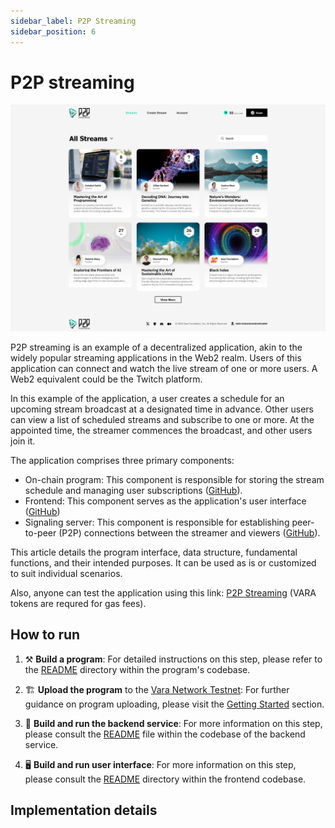 ```yaml
---
sidebar_label: P2P Streaming
sidebar_position: 6
---
```


# P2P streaming

![streaming](../img/streaming.png)

P2P streaming is an example of a decentralized application, akin to the widely popular streaming applications in the Web2 realm. Users of this application can connect and watch the live stream of one or more users. A Web2 equivalent could be the Twitch platform.

In this example of the application, a user creates a schedule for an upcoming stream broadcast at a designated time in advance. Other users can view a list of scheduled streams and subscribe to one or more. At the appointed time, the streamer commences the broadcast, and other users join it.

The application comprises three primary components:
- On-chain program: This component is responsible for storing the stream schedule and managing user subscriptions ([GitHub](https://github.com/gear-foundation/dapps/tree/master/contracts/w3bstreaming)).
- Frontend: This component serves as the application's user interface ([GitHub](https://github.com/gear-foundation/dapps/tree/master/frontend/apps/w3bstreaming))
- Signaling server: This component is responsible for establishing peer-to-peer (P2P) connections between the streamer and viewers ([GitHub](https://github.com/gear-foundation/dapps/tree/master/backend/w3bstreaming)).

This article details the program interface, data structure, fundamental functions, and their intended purposes. It can be used as is or customized to suit individual scenarios.

Also, anyone can test the application using this link: [P2P Streaming](https://w3bstreaming.vara.network) (VARA tokens are requred for gas fees).

## How to run

1. ⚒️ **Build a program**: For detailed instructions on this step, please refer to the [README](https://github.com/gear-foundation/dapps/blob/master/contracts/w3bstreaming/README.md) directory within the program's codebase.

2. 🏗️ **Upload the program** to the [Vara Network Testnet](https://idea.gear-tech.io/programs?node=wss%3A%2F%2Ftestnet.vara.network): For further guidance on program uploading, please visit the [Getting Started](../../getting-started-in-5-minutes#deploy-your-smart-contract-to-the-testnet) section.

3. 🔀 **Build and run the backend service**: For more information on this step, please consult the [README](https://github.com/gear-foundation/dapps/blob/master/backend/w3bstreaming/README.md) file within the codebase of the backend service.

4. 🖥️ **Build and run user interface**: For more information on this step, please consult the [README](https://github.com/gear-foundation/dapps/blob/master/frontend/apps/w3bstreaming/README.md) directory within the frontend codebase.

## Implementation details